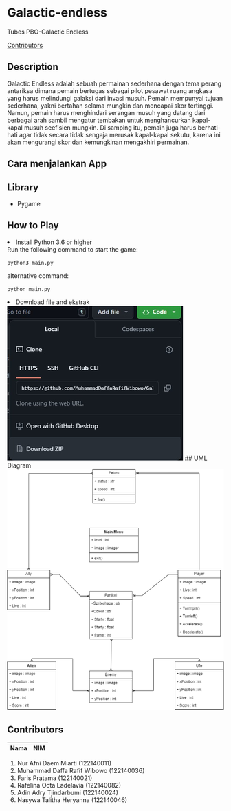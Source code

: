 # Galactic-endless
Tubes PBO-Galactic Endless

[Contributors](#contributors)

## Description
Galactic Endless adalah sebuah permainan sederhana dengan tema perang antariksa dimana pemain bertugas sebagai pilot pesawat ruang angkasa yang harus melindungi galaksi dari invasi musuh. Pemain mempunyai tujuan sederhana, yakni bertahan selama mungkin dan mencapai skor tertinggi. Namun, pemain harus menghindari serangan musuh yang datang dari berbagai arah sambil mengatur tembakan untuk menghancurkan kapal-kapal musuh seefisien mungkin. Di samping itu, pemain juga harus berhati-hati agar tidak secara tidak sengaja merusak kapal-kapal sekutu, karena ini akan mengurangi skor dan kemungkinan mengakhiri permainan.

## Cara menjalankan App

## Library
- Pygame

## How to Play
<li> Install Python 3.6 or higher</li>
Run the following command to start the game:

```
python3 main.py
```
alternative command:

```
python main.py
```
<li> Download file and ekstrak </li>
<img src="Download file.jpeg" alt="Alt text" title="Optional title">
## UML Diagram
<img src="UML-Diagram.png" alt="Alt text" title="Optional title">


## Contributors

| Nama | NIM | 
| ---- | --- | 
1. Nur Afni Daem Miarti (122140011)
2. Muhammad Daffa Rafif Wibowo (122140036) 
3. Faris Pratama (122140021)
4. Rafelina Octa Ladelavia (122140082)
5. Adin Adry Tjindarbumi (122140024)
6. Nasywa Talitha Heryanna (122140046)
